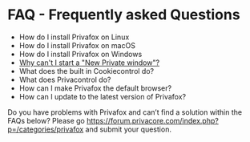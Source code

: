 # FAQ - Frequently asked Questions  

- How do I install Privafox on Linux
- How do I install Privafox on macOS
- How do I install Privafox on Windows
- [Why can't I start a "New Private window"?](faq/noprivatewindow.md)
- What does the built in Cookiecontrol do?
- What does Privacontrol do?
- How can I make Privafox the default browser?
- How can I update to the latest version of Privafox?








Do you have problems with Privafox and can’t find a solution within the FAQs below? 
Please go https://forum.privacore.com/index.php?p=/categories/privafox and submit your question.
